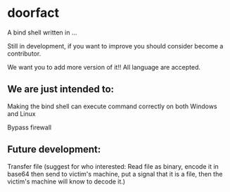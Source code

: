 # doorfact
A bind shell written in ...

Still in development, if you want to improve you should consider become a contributor.

We want you to add more version of it!! All language are accepted.

## We are just intended to:

Making the bind shell can execute command correctly on both Windows and Linux

Bypass firewall

## Future development:

Transfer file
(suggest for who interested: Read file as binary, encode it in base64 then send to victim's machine, put a signal that it is a file, then the victim's machine will know to decode it.)
